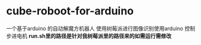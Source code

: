 # cube-roboot-for-arduino
一个基于arduino 的自动解魔方机器人 
使用树莓派进行图像识别使用arduino  控制步进电机 
**run.sh里的路径是针对我树莓派里的路径来的如需运行需修改**
